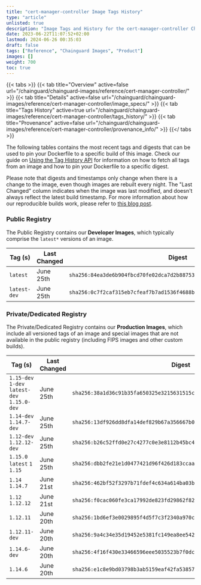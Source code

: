 ```yaml
---
title: "cert-manager-controller Image Tags History"
type: "article"
unlisted: true
description: "Image Tags and History for the cert-manager-controller Chainguard Image"
date: 2023-06-22T11:07:52+02:00
lastmod: 2024-06-26 00:35:03
draft: false
tags: ["Reference", "Chainguard Images", "Product"]
images: []
weight: 700
toc: true
---
```


{{< tabs >}}
{{< tab title="Overview" active=false url="/chainguard/chainguard-images/reference/cert-manager-controller/" >}}
{{< tab title="Details" active=false url="/chainguard/chainguard-images/reference/cert-manager-controller/image_specs/" >}}
{{< tab title="Tags History" active=true url="/chainguard/chainguard-images/reference/cert-manager-controller/tags_history/" >}}
{{< tab title="Provenance" active=false url="/chainguard/chainguard-images/reference/cert-manager-controller/provenance_info/" >}}
{{</ tabs >}}

The following tables contains the most recent tags and digests that can be used to pin your Dockerfile to a specific build of this image. Check our guide on [Using the Tag History API](/chainguard/chainguard-images/using-the-tag-history-api/) for information on how to fetch all tags from an image and how to pin your Dockerfile to a specific digest.

Please note that digests and timestamps only change when there is a change to the image, even though images are rebuilt every night. The "Last Changed" column indicates when the image was last modified, and doesn't always reflect the latest build timestamp. For more information about how our reproducible builds work, please refer to [this blog post](https://www.chainguard.dev/unchained/reproducing-chainguards-reproducible-image-builds).

### Public Registry
The Public Registry contains our **Developer Images**, which typically comprise the `latest*` versions of an image.

| Tag (s)       | Last Changed | Digest                                                                    |
|---------------|--------------|---------------------------------------------------------------------------|
|  `latest`     | June 25th    | `sha256:84ea3de6b904fbcd70fe02dca7d2b88753c0c8bddb0047e85330a1c6cb4ea6fe` |
|  `latest-dev` | June 25th    | `sha256:0c7f2caf315eb7cfeaf7b7ad1536f4688be5b8f377faa125daf71f5c809bca52` |


### Private/Dedicated Registry
The Private/Dedicated Registry contains our **Production Images**, which include all versioned tags of an image and special images that are not available in the public registry (including FIPS images and other custom builds).

| Tag (s)                                       | Last Changed | Digest                                                                    |
|-----------------------------------------------|--------------|---------------------------------------------------------------------------|
|  `1.15-dev` `1-dev` `latest-dev` `1.15.0-dev` | June 25th    | `sha256:38a1d36c91b35fa650325e3215631515c6963d175413c7756780153f458b1410` |
|  `1.14-dev` `1.14.7-dev`                      | June 25th    | `sha256:13df926dd8dfa14def829b67a356667b0cc5200d87bf9ee364a53db8b9b78457` |
|  `1.12-dev` `1.12.12-dev`                     | June 25th    | `sha256:b26c52ffd0e27c4277c0e3e8112b45bc4330f80cf5f8982da2aae10c1d0605db` |
|  `1.15.0` `latest` `1` `1.15`                 | June 25th    | `sha256:dbb2fe21e1d0477421d96f426d183ccaa947220623674b1a84e6e44efe783c99` |
|  `1.14` `1.14.7`                              | June 21st    | `sha256:462bf52f3297b71fdef4c634a614ba03bfbc54128883cce45283860d6bca5376` |
|  `1.12` `1.12.12`                             | June 21st    | `sha256:f0cac060fe3ca17992de823fd29862f82301b4257d76b0d8fea367dd7a4a7b3d` |
|  `1.12.11`                                    | June 20th    | `sha256:1bd6ef3e0029895f4d5f7c3f2340a970c354513c74a0e34e280dd98a66fbe3f1` |
|  `1.12.11-dev`                                | June 20th    | `sha256:9a4c34e35d19452e5381fc149ea8ee5426c074d027b9863cec4a31395dd2cccf` |
|  `1.14.6-dev`                                 | June 20th    | `sha256:4f16f430e33466596eee5035523b7f0dcd0cc937a6da7e47f000145ca975fdaa` |
|  `1.14.6`                                     | June 20th    | `sha256:e1c8e9bd03798b3ab5159eaf42fa538572c50dbb06cae920cb32ad0957672ab5` |

